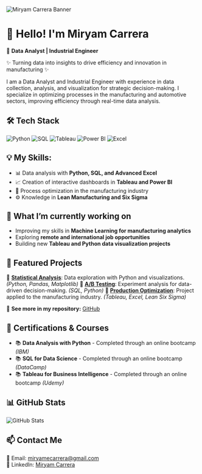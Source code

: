 ![Miryam Carrera Banner](https://github.com/user-attachments/assets/ea66d650-39fd-4c5c-860b-a698ec86e2d4)
# 👋 Hello! I'm Miryam Carrera

🚀 **Data Analyst | Industrial Engineer**

✨ Turning data into insights to drive efficiency and innovation in manufacturing ✨

I am a Data Analyst and Industrial Engineer with experience in data collection, analysis, and visualization for strategic decision-making. I specialize in optimizing processes in the manufacturing and automotive sectors, improving efficiency through real-time data analysis.

## 🛠️ **Tech Stack**
![Python](https://img.shields.io/badge/Python-3776AB?style=for-the-badge&logo=python&logoColor=white)
![SQL](https://img.shields.io/badge/SQL-4479A1?style=for-the-badge&logo=postgresql&logoColor=white)
![Tableau](https://img.shields.io/badge/Tableau-E97627?style=for-the-badge&logo=tableau&logoColor=white)
![Power BI](https://img.shields.io/badge/Power%20BI-F2C811?style=for-the-badge&logo=powerbi&logoColor=black)
![Excel](https://img.shields.io/badge/Excel-217346?style=for-the-badge&logo=microsoft-excel&logoColor=white)

## 💡 **My Skills:**
- 📊 Data analysis with **Python, SQL, and Advanced Excel**
- 📈 Creation of interactive dashboards in **Tableau and Power BI**
- 🔧 Process optimization in the manufacturing industry
- ⚙️ Knowledge in **Lean Manufacturing and Six Sigma**

## 🔧 **What I’m currently working on**
- Improving my skills in **Machine Learning for manufacturing analytics**
- Exploring **remote and international job opportunities**
- Building new **Tableau and Python data visualization projects**

## 📌 **Featured Projects**

🔹 **[Statistical Analysis](#)**: Data exploration with Python and visualizations. *(Python, Pandas, Matplotlib)*
🔹 **[A/B Testing](#)**: Experiment analysis for data-driven decision-making. *(SQL, Python)*
🔹 **[Production Optimization](#)**: Project applied to the manufacturing industry. *(Tableau, Excel, Lean Six Sigma)*

📂 **See more in my repository:** [GitHub](https://github.com/MiryamCarrera91)

## 📜 **Certifications & Courses**
- 📚 **Data Analysis with Python** - Completed through an online bootcamp *(IBM)*
- 📚 **SQL for Data Science** - Completed through an online bootcamp *(DataCamp)*
- 📚 **Tableau for Business Intelligence** - Completed through an online bootcamp *(Udemy)*

## 📊 **GitHub Stats**
![GitHub Stats](https://github-readme-stats.vercel.app/api?username=MiryamCarrera91&show_icons=true&theme=dracula)

## 📫 **Contact Me**
📧 Email: miryamecarrera@gmail.com  
💼 LinkedIn: [Miryam Carrera](https://www.linkedin.com/in/miryamcarrera91/)
